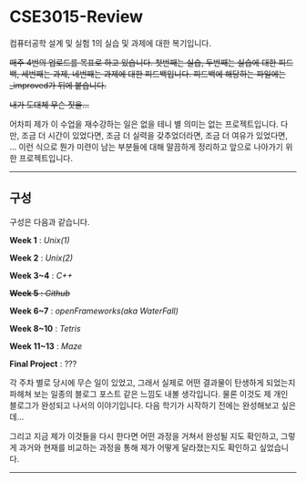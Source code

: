 # CSE3015-Review
컴퓨터공학 설계 및 실험 1의 실습 및 과제에 대한 복기입니다.

~~매주 4번의 업로드를 목표로 하고 있습니다. 첫번째는 실습, 두번째는 실습에 대한 피드백, 세번째는 과제, 네번째는 과제에 대한 피드백입니다. 피드백에 해당하는 파일에는 _improved가 뒤에 붙습니다.~~

~~내가 도대체 무슨 짓을...~~

어차피 제가 이 수업을 재수강하는 일은 없을 테니 별 의미는 없는 프로젝트입니다. 다만, 조금 더 시간이 있었다면, 조금 더 실력을 갖추었더라면, 조금 더 여유가 있었다면, ... 이런 식으로 뭔가 미련이 남는 부분들에 대해 말끔하게 정리하고 앞으로 나아가기 위한 프로젝트입니다.
<hr/>

## 구성

구성은 다음과 같습니다.

**Week 1** : *Unix(1)*

**Week 2** : *Unix(2)*

**Week 3~4** : *C++*

~~**Week 5** : *Github*~~

**Week 6~7** : *openFrameworks(aka WaterFall)*

**Week 8~10** : *Tetris*

**Week 11~13** : *Maze*

**Final Project** : ???

각 주차 별로 당시에 무슨 일이 있었고, 그래서 실제로 어떤 결과물이 탄생하게 되었는지 파헤쳐 보는 일종의 블로그 포스트 같은 느낌도 내볼 생각입니다. 물론 이것도 제 개인 블로그가 완성되고 나서의 이야기입니다. 다음 학기가 시작하기 전에는 완성해보고 싶은데...

그리고 지금 제가 이것들을 다시 한다면 어떤 과정을 거쳐서 완성될 지도 확인하고, 그렇게 과거와 현재를 비교하는 과정을 통해 제가 어떻게 달라졌는지도 확인하고 싶었습니다.

<hr/>
